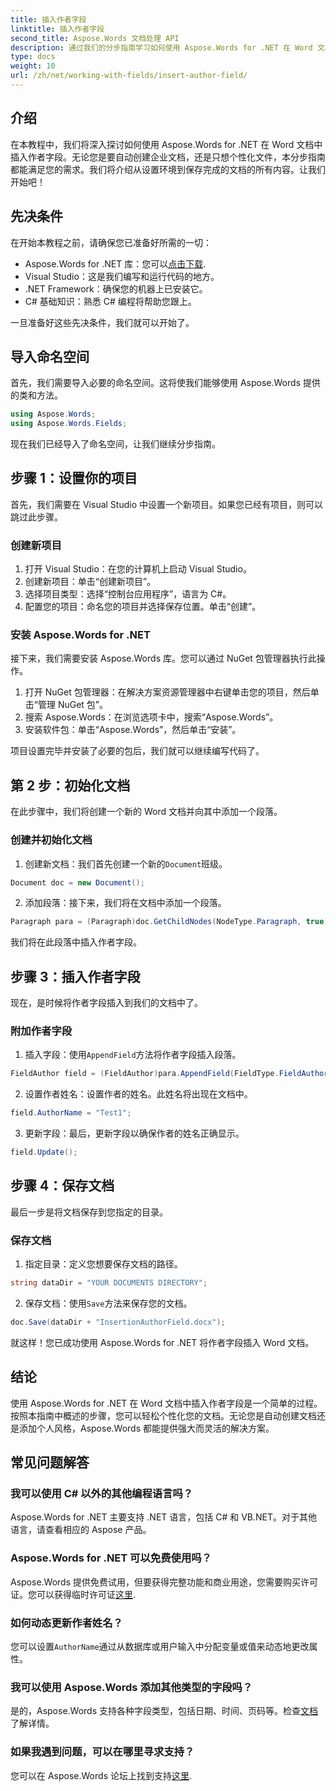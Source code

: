 ```yaml
---
title: 插入作者字段
linktitle: 插入作者字段
second_title: Aspose.Words 文档处理 API
description: 通过我们的分步指南学习如何使用 Aspose.Words for .NET 在 Word 文档中插入作者字段。非常适合自动创建文档。
type: docs
weight: 10
url: /zh/net/working-with-fields/insert-author-field/
---
```

## 介绍

在本教程中，我们将深入探讨如何使用 Aspose.Words for .NET 在 Word 文档中插入作者字段。无论您是要自动创建企业文档，还是只想个性化文件，本分步指南都能满足您的需求。我们将介绍从设置环境到保存完成的文档的所有内容。让我们开始吧！

## 先决条件

在开始本教程之前，请确保您已准备好所需的一切：

-  Aspose.Words for .NET 库：您可以[点击下载](https://releases.aspose.com/words/net/).
- Visual Studio：这是我们编写和运行代码的地方。
- .NET Framework：确保您的机器上已安装它。
- C# 基础知识：熟悉 C# 编程将帮助您跟上。

一旦准备好这些先决条件，我们就可以开始了。

## 导入命名空间

首先，我们需要导入必要的命名空间。这将使我们能够使用 Aspose.Words 提供的类和方法。

```csharp
using Aspose.Words;
using Aspose.Words.Fields;
```

现在我们已经导入了命名空间，让我们继续分步指南。

## 步骤 1：设置你的项目

首先，我们需要在 Visual Studio 中设置一个新项目。如果您已经有项目，则可以跳过此步骤。

### 创建新项目

1. 打开 Visual Studio：在您的计算机上启动 Visual Studio。
2. 创建新项目：单击“创建新项目”。
3. 选择项目类型：选择“控制台应用程序”，语言为 C#。
4. 配置您的项目：命名您的项目并选择保存位置。单击“创建”。

### 安装 Aspose.Words for .NET

接下来，我们需要安装 Aspose.Words 库。您可以通过 NuGet 包管理器执行此操作。

1. 打开 NuGet 包管理器：在解决方案资源管理器中右键单击您的项目，然后单击“管理 NuGet 包”。
2. 搜索 Aspose.Words：在浏览选项卡中，搜索“Aspose.Words”。
3. 安装软件包：单击“Aspose.Words”，然后单击“安装”。

项目设置完毕并安装了必要的包后，我们就可以继续编写代码了。

## 第 2 步：初始化文档

在此步骤中，我们将创建一个新的 Word 文档并向其中添加一个段落。

### 创建并初始化文档

1. 创建新文档：我们首先创建一个新的`Document`班级。

```csharp
Document doc = new Document();
```

2. 添加段落：接下来，我们将在文档中添加一个段落。

```csharp
Paragraph para = (Paragraph)doc.GetChildNodes(NodeType.Paragraph, true)[0];
```

我们将在此段落中插入作者字段。

## 步骤 3：插入作者字段

现在，是时候将作者字段插入到我们的文档中了。

### 附加作者字段

1. 插入字段：使用`AppendField`方法将作者字段插入段落。

```csharp
FieldAuthor field = (FieldAuthor)para.AppendField(FieldType.FieldAuthor, false);
```

2. 设置作者姓名：设置作者的姓名。此姓名将出现在文档中。

```csharp
field.AuthorName = "Test1";
```

3. 更新字段：最后，更新字段以确保作者的姓名正确显示。

```csharp
field.Update();
```

## 步骤 4：保存文档

最后一步是将文档保存到您指定的目录。

### 保存文档

1. 指定目录：定义您想要保存文档的路径。

```csharp
string dataDir = "YOUR DOCUMENTS DIRECTORY";
```

2. 保存文档：使用`Save`方法来保存您的文档。

```csharp
doc.Save(dataDir + "InsertionAuthorField.docx");
```

就这样！您已成功使用 Aspose.Words for .NET 将作者字段插入 Word 文档。

## 结论

使用 Aspose.Words for .NET 在 Word 文档中插入作者字段是一个简单的过程。按照本指南中概述的步骤，您可以轻松个性化您的文档。无论您是自动创建文档还是添加个人风格，Aspose.Words 都能提供强大而灵活的解决方案。

## 常见问题解答

### 我可以使用 C# 以外的其他编程语言吗？

Aspose.Words for .NET 主要支持 .NET 语言，包括 C# 和 VB.NET。对于其他语言，请查看相应的 Aspose 产品。

### Aspose.Words for .NET 可以免费使用吗？

Aspose.Words 提供免费试用，但要获得完整功能和商业用途，您需要购买许可证。您可以获得临时许可证[这里](https://purchase.aspose.com/temporary-license/).

### 如何动态更新作者姓名？

您可以设置`AuthorName`通过从数据库或用户输入中分配变量或值来动态地更改属性。

### 我可以使用 Aspose.Words 添加其他类型的字段吗？

是的，Aspose.Words 支持各种字段类型，包括日期、时间、页码等。检查[文档](https://reference.aspose.com/words/net/)了解详情。

### 如果我遇到问题，可以在哪里寻求支持？

您可以在 Aspose.Words 论坛上找到支持[这里](https://forum.aspose.com/c/words/8).